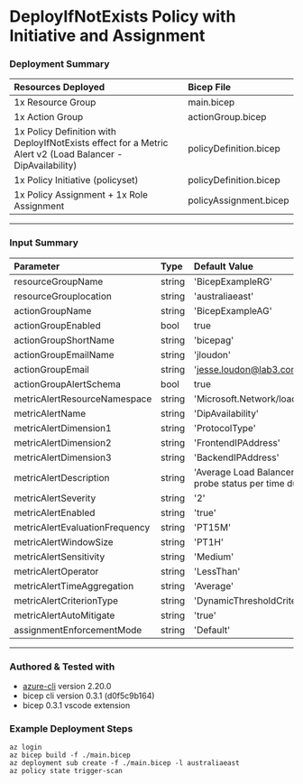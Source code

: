 # DeployIfNotExists Policy with Initiative and Assignment

### Deployment Summary
Resources Deployed | Bicep File
:----------|:-----
1x Resource Group | main.bicep
1x Action Group | actionGroup.bicep
1x Policy Definition with DeployIfNotExists effect for a Metric Alert v2 (Load Balancer - DipAvailability) | policyDefinition.bicep
1x Policy Initiative (policyset) | policyDefinition.bicep
1x Policy Assignment + 1x Role Assignment | policyAssignment.bicep
------------------------

### Input Summary
Parameter | Type | Default Value
:----------|:-----|:--------
resourceGroupName | string | 'BicepExampleRG'
resourceGrouplocation | string |'australiaeast'
actionGroupName | string |'BicepExampleAG'
actionGroupEnabled | bool |true
actionGroupShortName | string |'bicepag'
actionGroupEmailName | string |'jloudon'
actionGroupEmail | string |'jesse.loudon@lab3.com.au'
actionGroupAlertSchema | bool | true
metricAlertResourceNamespace | string | 'Microsoft.Network/loadBalancers'
metricAlertName | string | 'DipAvailability'
metricAlertDimension1 | string | 'ProtocolType'
metricAlertDimension2 | string | 'FrontendIPAddress'
metricAlertDimension3 | string | 'BackendIPAddress'
metricAlertDescription | string | 'Average Load Balancer health probe status per time duration'
metricAlertSeverity | string | '2'
metricAlertEnabled | string | 'true'
metricAlertEvaluationFrequency | string | 'PT15M'
metricAlertWindowSize | string |'PT1H'
metricAlertSensitivity | string | 'Medium'
metricAlertOperator | string | 'LessThan'
metricAlertTimeAggregation | string | 'Average'
metricAlertCriterionType | string | 'DynamicThresholdCriterion'
metricAlertAutoMitigate | string | 'true'
assignmentEnforcementMode | string | 'Default'
-----------------------------

### Authored & Tested with
* [azure-cli](https://docs.microsoft.com/en-us/cli/azure/install-azure-cli) version 2.20.0
* bicep cli version 0.3.1 (d0f5c9b164)
* bicep 0.3.1 vscode extension

### Example Deployment Steps
```
az login
az bicep build -f ./main.bicep
az deployment sub create -f ./main.bicep -l australiaeast
az policy state trigger-scan
```
